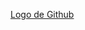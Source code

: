 [Logo de Github](https://external-content.duckduckgo.com/iu/?u=https%3A%2F%2Ftse3.mm.bing.net%2Fth%3Fid%3DOIP.piAMkLAjuBhL3mIPbPgROgHaDm%26pid%3DApi&f=1)
